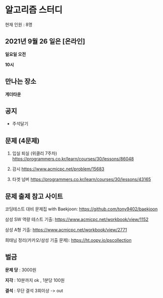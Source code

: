 # 알고리즘 스터디

현재 인원 : 8명

 

## 2021년 9월 26 일은 [온라인]

__일요일 오전__

__10시__


## 만나는 장소

__게더타운__

## 공지

- 주석달기


## 문제 (4문제)

1. 입실 퇴실 (위클리 7주차)
https://programmers.co.kr/learn/courses/30/lessons/86048

2. 감시
https://www.acmicpc.net/problem/15683

3. 타겟 넘버
https://programmers.co.kr/learn/courses/30/lessons/43165


## 문제 출제 참고 사이트 
코딩테스트 대비 문제집 with Baekjoon: https://github.com/tony9402/baekjoon

삼성 SW 역량 테스트 기출: https://www.acmicpc.net/workbook/view/1152

삼성 A형 기출: https://www.acmicpc.net/workbook/view/2771

희태님 정리(카카오/삼성 기출 문제): https://ht.oopy.io/pscollection

## 벌금

__문제 당__ : 3000원

__지각__ :  10분까지 ok , 1분당 100원

__결석__ : 무단 결석 3회이상  -> out
